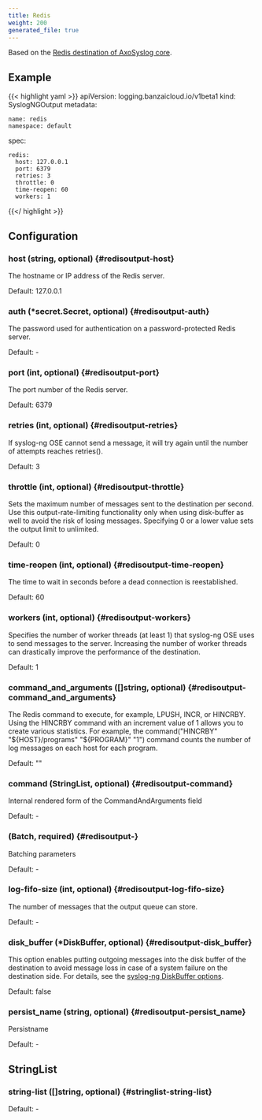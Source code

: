 ```yaml
---
title: Redis
weight: 200
generated_file: true
---
```


Based on the [Redis destination of AxoSyslog core](https://axoflow.com/docs/axosyslog-core/chapter-destinations/configuring-destinations-redis/).

## Example

 {{< highlight yaml >}}
 apiVersion: logging.banzaicloud.io/v1beta1
 kind: SyslogNGOutput
 metadata:

	name: redis
	namespace: default

 spec:

	redis:
	  host: 127.0.0.1
	  port: 6379
	  retries: 3
	  throttle: 0
	  time-reopen: 60
	  workers: 1

 {{</ highlight >}}

## Configuration

### host (string, optional) {#redisoutput-host}

The hostname or IP address of the Redis server.  

Default:  127.0.0.1

### auth (*secret.Secret, optional) {#redisoutput-auth}

The password used for authentication on a password-protected Redis server. 

Default: -

### port (int, optional) {#redisoutput-port}

The port number of the Redis server.  

Default:  6379

### retries (int, optional) {#redisoutput-retries}

If syslog-ng OSE cannot send a message, it will try again until the number of attempts reaches retries().  

Default:  3

### throttle (int, optional) {#redisoutput-throttle}

Sets the maximum number of messages sent to the destination per second. Use this output-rate-limiting functionality only when using disk-buffer as well to avoid the risk of losing messages. Specifying 0 or a lower value sets the output limit to unlimited.  

Default:  0

### time-reopen (int, optional) {#redisoutput-time-reopen}

The time to wait in seconds before a dead connection is reestablished.  

Default:  60

### workers (int, optional) {#redisoutput-workers}

Specifies the number of worker threads (at least 1) that syslog-ng OSE uses to send messages to the server. Increasing the number of worker threads can drastically improve the performance of the destination.  

Default:  1

### command_and_arguments ([]string, optional) {#redisoutput-command_and_arguments}

The Redis command to execute, for example, LPUSH, INCR, or HINCRBY. Using the HINCRBY command with an increment value of 1 allows you to create various statistics. For example, the command("HINCRBY" "${HOST}/programs" "${PROGRAM}" "1") command counts the number of log messages on each host for each program.  

Default:  ""

### command (StringList, optional) {#redisoutput-command}

Internal rendered form of the CommandAndArguments field 

Default: -

###  (Batch, required) {#redisoutput-}

Batching parameters 

Default: -

### log-fifo-size (int, optional) {#redisoutput-log-fifo-size}

The number of messages that the output queue can store. 

Default: -

### disk_buffer (*DiskBuffer, optional) {#redisoutput-disk_buffer}

This option enables putting outgoing messages into the disk buffer of the destination to avoid message loss in case of a system failure on the destination side. For details, see the [syslog-ng DiskBuffer options](../disk_buffer/).  

Default:  false

### persist_name (string, optional) {#redisoutput-persist_name}

Persistname 

Default: -


## StringList

### string-list ([]string, optional) {#stringlist-string-list}

Default: -


